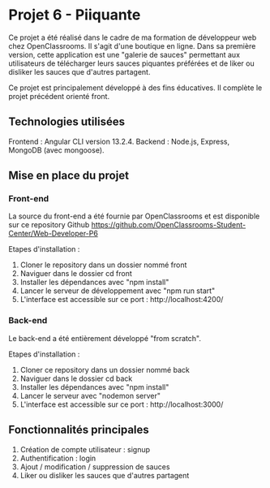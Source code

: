 # Projet 6 - Piiquante

Ce projet a été réalisé dans le cadre de ma formation de développeur web chez OpenClassrooms. Il s'agit d'une boutique en ligne. Dans sa première version, cette application est une "galerie de sauces" permettant aux utilisateurs de télécharger leurs sauces piquantes préférées et de liker ou disliker les sauces que d'autres partagent.

Ce projet est principalement développé à des fins éducatives. Il complète le projet précédent orienté front.

## Technologies utilisées
Frontend : Angular CLI version 13.2.4.
Backend : Node.js, Express, MongoDB (avec mongoose).

## Mise en place du projet

### Front-end
La source du front-end a été fournie par OpenClassrooms et est disponible sur ce repository Github https://github.com/OpenClassrooms-Student-Center/Web-Developer-P6 

Etapes d'installation :
1. Cloner le repository dans un dossier nommé front
2. Naviguer dans le dossier cd front
3. Installer les dépendances avec "npm install"
4. Lancer le serveur de développement avec "npm run start"
5. L'interface est accessible sur ce port : http://localhost:4200/

### Back-end
Le back-end a été entièrement développé "from scratch".

Etapes d'installation :
1. Cloner ce repository dans un dossier nommé back
2. Naviguer dans le dossier cd back
3. Installer les dépendances avec "npm install"
4. Lancer le serveur avec "nodemon server"
5. L'interface est accessible sur ce port : http://localhost:3000/

## Fonctionnalités principales

1. Création de compte utilisateur : signup
2. Authentification : login
3. Ajout / modification / suppression de sauces
4. Liker ou disliker les sauces que d'autres partagent
